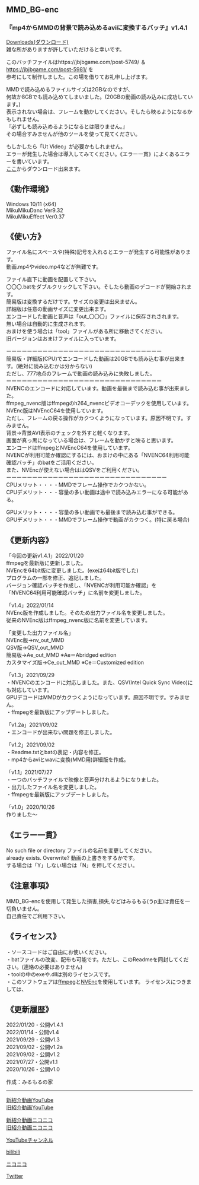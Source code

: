 ## MMD_BG-enc
### 『mp4からMMDの背景で読み込めるaviに変換するバッチ』v1.4.1 
[Downloads(ダウンロード)](https://bowlroll.net/file/239319)  
雑な所がありますが許していただけると幸いです。  

このバッチファイルはhttps://jbjbgame.com/post-5749/ ＆ https://jbjbgame.com/post-5981/ を  
参考にして制作しました。この場を借りてお礼申し上げます。  

MMDで読み込めるファイルサイズは2GBなのですが、  
何故か8GBでも読み込めてしまいました。(20GBの動画の読み込みに成功しています。)  
表示されない場合は、フレームを動かしてください。そしたら映るようになるかもしれません。  
『必ずしも読み込めるようになるとは限りません。』  
その場合すみませんが他のツールを使って見てください。  
  
もしかしたら「Ut Video」が必要かもしれません。  
エラーが発生した場合は導入してみてください。《エラー一貫》によくあるエラーを書いています。  
[ここ](http://umezawa.dyndns.info/wordpress/?cat=28)からダウンロード出来ます。  

## 《動作環境》
Windows 10/11 (x64)  
MikuMikuDanc Ver9.32  
MikuMikuEffect Ver0.37  


## 《使い方》  
ファイル名にスペースや(特殊)記号を入れるとエラーが発生する可能性があります。  
動画.mp4やvideo.mp4などが無難です。  

ファイル直下に動画を配置して下さい。  
〇〇〇.batをダブルクリックして下さい。そしたら動画のデコードが開始されます。  
簡易版は変換するだけです。サイズの変更は出来ません。  
詳細版は任意の動画サイズに変更出来ます。  
エンコードした動画と音声は「out_〇〇〇」ファイルに保存されされます。  
 無い場合は自動的に生成されます。  
おまけを使う場合は「tool」ファイルがある所に移動さてください。  
旧バージョンはおまけファイルに入っています。  

ーーーーーーーーーーーーーーーーーーーーーーーーーーーーーー  
簡易版・詳細版(CPU)でエンコードした動画は20GBでも読み込む事が出来ます。(絶対に読み込むかは分からない)  
ただし、777地点のフレームで動画の読み込みに失敗しました。  
ーーーーーーーーーーーーーーーーーーーーーーーーーーーーーー  
NVENCのエンコードに対応しています。動画を最後まで読み込む事が出来ました。  
ffmpeg_nvenc版はffmpegのh264_nvencビデオコーデックを使用しています。  
NVEnc版はNVEncC64を使用しています。  
ただし、フレームの戻る操作がカクつくようになっています。原因不明です。すみません。  
背景→背景AVI表示のチェックを外すと軽くなります。  
画面が真っ黒になっている場合は、フレームを動かすと映ると思います。  
エンコードはffmpegとNVEncC64を使用しています。  
NVENCが利用可能か確認にするには、おまけの中にある「NVENC64利用可能確認バッチ」のbatをご活用ください。  
また、NVEncが使えない場合ははQSVをご利用ください。  
ーーーーーーーーーーーーーーーーーーーーーーーーーーーーーーー  
CPUメリット・・・・MMDでフレーム操作でカクつかない。  
CPUデメリット・・・容量の多い動画は途中で読み込みエラーになる可能がある。   

GPUメリット・・・・容量の多い動画でも最後まで読み込む事ができる。  
GPUデメリット・・・MMDでフレーム操作で動画がカクつく。(特に戻る場合)  

## 《更新内容》  

「今回の更新v1.4.1」2022/01/20  
ffmpegを最新版に更新しました。  
NVEncを64bit版に変更しました。(exeは64bit版でした)  
プログラムの一部を修正、追記しました。  
バージョン確認バッチを作成し、「NVENCが利用可能か確認」を  
「NVENC64利用可能確認バッチ」に名前を変更しました。  


「v1.4」2022/01/14  
NVEnc版を作成しました。そのため出力ファイル名を変更しました。  
従来のNVEnc版はffmpeg_nvenc版に名前を変更しています。  

「変更した出力ファイル名」  
NVEnc版->nv_out_MMD  
QSV版->QSV_out_MMD  
簡易版->Ae_out_MMD ※Ae＝Abridged edition  
カスタマイズ版->Ce_out_MMD ※Ce＝Customized edition  

「v1.3」2021/09/29  
・NVENCのエンコードに対応しました。また、QSV(Intel Quick Sync Video)にも対応しています。  
GPUデコードはMMDがカクつくようになっています。原因不明です。すみません。  
・ffmpegを最新版にアップデートしました。  
  
「v1.2a」2021/09/02  
・エンコードが出来ない問題を修正しました。  
  
「v1.2」2021/09/02  
・Readme.txtとbatの表記・内容を修正。  
・mp4からaviとwavに変換(MMD用)詳細版を作成。  
  
「v1.1」2021/07/27  
・一つのバッチファイルで映像と音声分けれるようになりました。  
・出力したファイル名を変更しました。  
・ffmpegを最新版にアップデートしました。  
  
「v1.0」2020/10/26<br>
作りました～  
  
  
## 《エラー一貫》  
No such file or directory ファイルの名前を変更してください。  
already exists. Overwrite? 動画の上書きをするかです。  
する場合は「Y」しない場合は「N」を押してください。  


## 《注意事項》  
MMD_BG-encを使用して発生した損害,損失,などはみるもる(うp主)は責任を一切負いません。  
自己責任でご利用下さい。  


## 《ライセンス》  
・ソースコードはご自由にお使いください。  
・batファイルの改変、配布も可能です。ただし、このReadmeを同封してください。(連絡の必要はありません)  
・toolの中のexeや.dllは別のライセンスです。  
・このソフトウェアは[ffmpeg](https://ffmpeg.org/)と[NVEnc](https://github.com/rigaya/NVEnc)を使用しています。
ライセンスにつきましては、

## 《更新履歴》  
2022/01/20・公開v1.4.1  
2022/01/14・公開v1.4  
2021/09/29・公開v1.3  
2021/09/02・公開v1.2a  
2021/09/02・公開v1.2  
2021/07/27・公開v1.1  
2020/10/26・公開v1.0  
  
作成：みるもるの家  

---  

[新紹介動画YouTube](https://youtu.be/C2uDBN-xhe4)  
[旧紹介動画YouTube](https://youtu.be/OZD1nLKz6o4)  

[新紹介動画ニコニコ](https://www.nicovideo.jp/watch/sm39898056)  
[旧紹介動画ニコニコ](https://www.nicovideo.jp/watch/sm37725706)  

[YouTubeチャンネル](https://www.youtube.com/channel/UCBFX9aizNm2pMHndCvnrjvA)  

[bilibili](https://space.bilibili.com/1422965680)  

[ニコニコ](https://www.nicovideo.jp/user/50718637)  

[Twitter](https://twitter.com/mirumoruHouse)  

